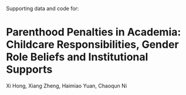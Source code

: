 Supporting data and code for: 
# Parenthood Penalties in Academia: Childcare Responsibilities, Gender Role Beliefs and Institutional Supports

Xi Hong, Xiang Zheng, Haimiao Yuan, Chaoqun Ni
